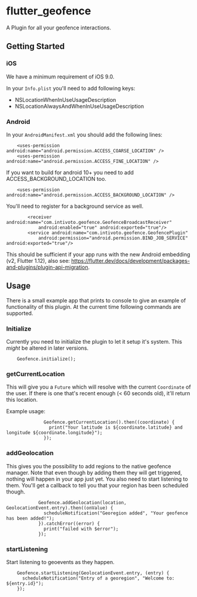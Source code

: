 # flutter_geofence

A Plugin for all your geofence interactions.

## Getting Started

### iOS

We have a minimum requirement of iOS 9.0.

In your `Info.plist` you'll need to add following keys:
- NSLocationWhenInUseUsageDescription
- NSLocationAlwaysAndWhenInUseUsageDescription

### Android

In your `AndroidManifest.xml` you should add the following lines:

```
    <uses-permission android:name="android.permission.ACCESS_COARSE_LOCATION" />
    <uses-permission android:name="android.permission.ACCESS_FINE_LOCATION" />
```

If you want to build for android 10+ you need to add ACCESS_BACKGROUND_LOCATION too.

```
    <uses-permission android:name="android.permission.ACCESS_BACKGROUND_LOCATION" />
```

You'll need to register for a background service as well.

```
        <receiver android:name="com.intivoto.geofence.GeofenceBroadcastReceiver"
            android:enabled="true" android:exported="true"/>
        <service android:name="com.intivoto.geofence.GeofencePlugin"
            android:permission="android.permission.BIND_JOB_SERVICE" android:exported="true"/>
```

This should be sufficient if your app runs with the new Android embedding (v2, Flutter 1.12), also see: https://flutter.dev/docs/development/packages-and-plugins/plugin-api-migration.

## Usage

There is a small example app that prints to console to give an example of functionality of this plugin. At the current time following commands are supported.

### Initialize

Currently you need to initialize the plugin to let it setup it's system. This *might* be altered in later versions.

```
    Geofence.initialize();
```

### getCurrentLocation

This will give you a `Future` which will resolve with the current `Coordinate` of the user. If there is one that's recent enough (< 60 seconds old), it'll return this location. 

Example usage:
```
              Geofence.getCurrentLocation().then((coordinate) {
                print("Your latitude is ${coordinate.latitude} and longitude ${coordinate.longitude}");
              });
```

### addGeolocation

This gives you the possibility to add regions to the native geofence manager. Note that even though by adding them they will get triggered, nothing will happen in your app just yet. You also need to start listening to them. You'll get a callback to tell you that your region has been scheduled though.

```
            Geofence.addGeolocation(location, GeolocationEvent.entry).then((onValue) {
              scheduleNotification("Georegion added", "Your geofence has been added!");
            }).catchError((error) {
              print("failed with $error");
            });
```

### startListening
Start listening to geoevents as they happen.

```
    Geofence.startListening(GeolocationEvent.entry, (entry) {
      scheduleNotification("Entry of a georegion", "Welcome to: ${entry.id}");
    });
```